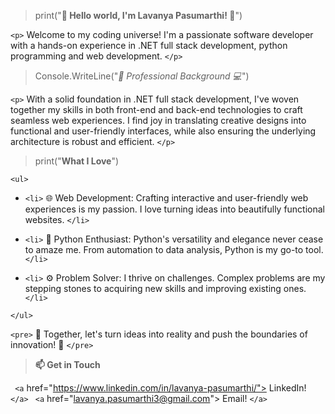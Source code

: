 > print("**👋 Hello world, I'm Lavanya Pasumarthi! 🚀**")

`<p>` Welcome to my coding universe! I'm a passionate software developer with a hands-on experience in .NET full stack development, python programming and web development. `</p>`

> Console.WriteLine("*💼 Professional Background 💻*")

`<p>` With a solid foundation in .NET full stack development, I've woven together my skills in both front-end and back-end technologies to craft seamless web experiences. I find joy in translating creative designs into functional and user-friendly interfaces, while also ensuring the underlying architecture is robust and efficient. `</p>`

> print("**What I Love**")

`<ul>`

- `<li>` 🌐 Web Development: Crafting interactive and user-friendly web experiences is my passion. I love turning ideas into beautifully functional websites. `</li>`

- `<li>` 🐍 Python Enthusiast: Python's versatility and elegance never cease to amaze me. From automation to data analysis, Python is my go-to tool. `</li>`

- `<li>` ⚙️ Problem Solver: I thrive on challenges. Complex problems are my stepping stones to acquiring new skills and improving existing ones. `</li>`

`</ul>`

`<pre>` 🌟 Together, let's turn ideas into reality and push the boundaries of innovation! 🚀 `</pre>`

> **📫 Get in Touch**

` <a` href="https://www.linkedin.com/in/lavanya-pasumarthi/"> LinkedIn! `</a>`
` <a` href="lavanya.pasumarthi3@gmail.com"> Email! `</a>`
